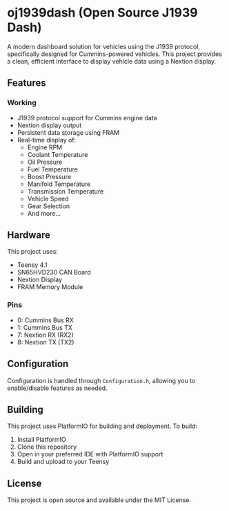 # oj1939dash (Open Source J1939 Dash)

A modern dashboard solution for vehicles using the J1939 protocol, specifically designed for Cummins-powered vehicles. This project provides a clean, efficient interface to display vehicle data using a Nextion display.

## Features
### Working
* J1939 protocol support for Cummins engine data
* Nextion display output
* Persistent data storage using FRAM
* Real-time display of:
  * Engine RPM
  * Coolant Temperature
  * Oil Pressure
  * Fuel Temperature
  * Boost Pressure
  * Manifold Temperature
  * Transmission Temperature
  * Vehicle Speed
  * Gear Selection
  * And more...

## Hardware
This project uses:
* Teensy 4.1
* SN65HVD230 CAN Board
* Nextion Display
* FRAM Memory Module

### Pins
* 0: Cummins Bus RX
* 1: Cummins Bus TX
* 7: Nextion RX (RX2)
* 8: Nextion TX (TX2)

## Configuration
Configuration is handled through `Configuration.h`, allowing you to enable/disable features as needed.

## Building
This project uses PlatformIO for building and deployment. To build:
1. Install PlatformIO
2. Clone this repository
3. Open in your preferred IDE with PlatformIO support
4. Build and upload to your Teensy

## License
This project is open source and available under the MIT License.